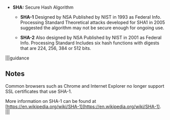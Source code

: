 - **SHA:** Secure Hash Algorithm 

  - **SHA-1** 
Designed by NSA
Published by NIST in 1993 as Federal Info. Processing Standard
Theoretical attacks developed for SHA1 in 2005 suggested the algorithm may not be secure enough for ongoing use.

  - **SHA-2** 
Also designed by NSA
Published by NIST in 2001 as Federal Info. Processing Standard
Includes six hash functions with digests that are 224, 256, 384 or 512 bits.

|||guidance
## Notes
Common browsers such as Chrome and Internet Explorer no longer support SSL certificates that use SHA-1. 

More information on SHA-1 can be found at [https://en.wikipedia.org/wiki/SHA-1](https://en.wikipedia.org/wiki/SHA-1).  
|||